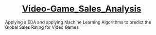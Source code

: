                
<h1 align="center">
  <a href="https://github.com/zill879/Video-Game_Sales_Analysis">
       Video-Game_Sales_Analysis
  </a>
</h1>
<p allign-content:center>
Applying a EDA  and applying Machine Learning Algorithms to predict the Global Sales Rating for Video Games
</p>
